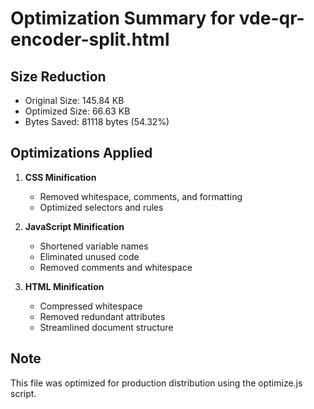 # Optimization Summary for vde-qr-encoder-split.html

## Size Reduction
- Original Size: 145.84 KB
- Optimized Size: 66.63 KB
- Bytes Saved: 81118 bytes (54.32%)

## Optimizations Applied
1. **CSS Minification**
   - Removed whitespace, comments, and formatting
   - Optimized selectors and rules

2. **JavaScript Minification**
   - Shortened variable names
   - Eliminated unused code
   - Removed comments and whitespace
   

3. **HTML Minification**
   - Compressed whitespace
   - Removed redundant attributes
   - Streamlined document structure

## Note
This file was optimized for production distribution using the optimize.js script.
